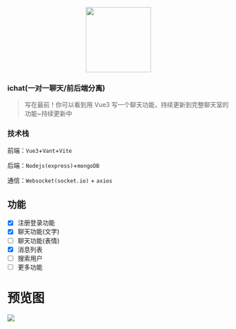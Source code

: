 <p align="center">
  <img width="148" src="https://lidexun.github.io/ichat/icon.svg">
</p>

### ichat(一对一聊天/前后端分离)

> 写在最前！你可以看到用 Vue3 写一个聊天功能，持续更新到完整聊天室的功能~持续更新中

### 技术栈

前端：`Vue3`+`Vant`+`Vite`

后端：`Nodejs(express)`+`mongoDB`

通信：`Websocket(socket.io)` + `axios`

## 功能

- [x] 注册登录功能
- [x] 聊天功能(文字)
- [ ] 聊天功能(表情)
- [x] 消息列表
- [ ] 搜索用户
- [ ] 更多功能

# 预览图

<img src="https://imgbed.link/file/2830"/>
